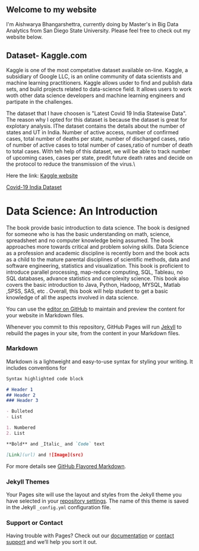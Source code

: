 ## Welcome to my website

I'm Aishwarya Bhangarshettra, currently doing by Master's in Big Data Analytics from San Diego State University. Please feel free to check out my website below.
## Dataset- Kaggle.com

Kaggle is one of the most competative dataset available on-line. Kaggle, a subsidiary of Google LLC, is an online community of data scientists and machine learning practitioners. Kaggle allows usder to find and publish data sets, and build projects related to data-science field. It allows users to work woth other data science developers and machine learning engineers and partipate in the challenges.

The dataset that I have choosen is "Latest Covid 19 India Statewise Data". The reason why I opted for this dataset is because the dataset is great for explotary analysis. IThe dataset contains the details about the number of states and UT in India. Number of active access, number of confirmed cases, total  number of deaths per state, number of discharged cases, ratio of number of active cases to total number of cases,ratio of number of death to total cases. With teh help of this dataset, we will be able to track number of upcoming cases, cases per state, predit future death rates and decide on the protocol to reduce the transmission of the virus.\

Here the link:
[Kaggle website](https://www.kaggle.com/)

[Covid-19 India Dataset](https://www.kaggle.com/sudalairajkumar/covid19-in-india)

# Data Science: An Introduction
The book provide basic introduction to data science. The book is designed for someone who is has the basic understanding on math, science, spreadsheet and no computer knowledge being assumed. The book approaches more towards critical and problem solving skills. Data Science as a profession and academic discipline is recently born and the book acts as a child to the mature parental disciplines of scientific methods, data and software engineering, statistics and visualization. This book is proficient to introduce parallel processing, map-reduce computing, SQL, Tableau, no SQL databases, advance statistics and complexity science. This book also covers the basic introduction to Java, Python, Hadoop, MYSQL, Matlab ,SPSS, SAS, etc . Overall, this book will help student to get a basic knowledge of all the aspects involved in data science.




You can use the [editor on GitHub](https://github.com/Aishwarya29121994/Aishwarya29121994.github.io/edit/master/index.md) to maintain and preview the content for your website in Markdown files.

Whenever you commit to this repository, GitHub Pages will run [Jekyll](https://jekyllrb.com/) to rebuild the pages in your site, from the content in your Markdown files.

### Markdown

Markdown is a lightweight and easy-to-use syntax for styling your writing. It includes conventions for

```markdown
Syntax highlighted code block

# Header 1
## Header 2
### Header 3

- Bulleted
- List

1. Numbered
2. List

**Bold** and _Italic_ and `Code` text

[Link](url) and ![Image](src)
```

For more details see [GitHub Flavored Markdown](https://guides.github.com/features/mastering-markdown/).

### Jekyll Themes

Your Pages site will use the layout and styles from the Jekyll theme you have selected in your [repository settings](https://github.com/Aishwarya29121994/Aishwarya29121994.github.io/settings/pages). The name of this theme is saved in the Jekyll `_config.yml` configuration file.

### Support or Contact

Having trouble with Pages? Check out our [documentation](https://docs.github.com/categories/github-pages-basics/) or [contact support](https://support.github.com/contact) and we’ll help you sort it out.
